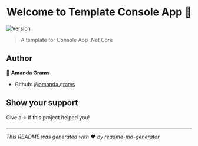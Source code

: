 <h1 align="center">Welcome to Template Console App 👋</h1>
<p>
  <a href="https://www.npmjs.com/package/Template Console App" target="_blank">
    <img alt="Version" src="https://img.shields.io/npm/v/Template Console App.svg">
  </a>
</p>

> A template for Console App .Net Core

## Author

👤 **Amanda Grams**

* Github: [@amanda.grams](https://github.com/amanda.grams)

## Show your support

Give a ⭐️ if this project helped you!

***
_This README was generated with ❤️ by [readme-md-generator](https://github.com/kefranabg/readme-md-generator)_